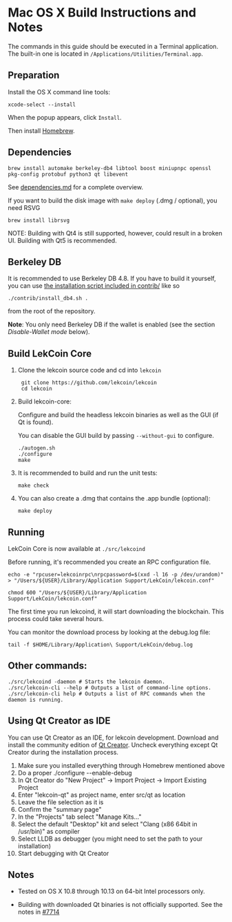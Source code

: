 Mac OS X Build Instructions and Notes
====================================
The commands in this guide should be executed in a Terminal application.
The built-in one is located in `/Applications/Utilities/Terminal.app`.

Preparation
-----------
Install the OS X command line tools:

`xcode-select --install`

When the popup appears, click `Install`.

Then install [Homebrew](https://brew.sh).

Dependencies
----------------------

    brew install automake berkeley-db4 libtool boost miniupnpc openssl pkg-config protobuf python3 qt libevent

See [dependencies.md](dependencies.md) for a complete overview.

If you want to build the disk image with `make deploy` (.dmg / optional), you need RSVG

    brew install librsvg

NOTE: Building with Qt4 is still supported, however, could result in a broken UI. Building with Qt5 is recommended.

Berkeley DB
-----------
It is recommended to use Berkeley DB 4.8. If you have to build it yourself,
you can use [the installation script included in contrib/](/contrib/install_db4.sh)
like so

```shell
./contrib/install_db4.sh .
```

from the root of the repository.

**Note**: You only need Berkeley DB if the wallet is enabled (see the section *Disable-Wallet mode* below).

Build LekCoin Core
------------------------

1. Clone the lekcoin source code and cd into `lekcoin`

        git clone https://github.com/lekcoin/lekcoin
        cd lekcoin

2.  Build lekcoin-core:

    Configure and build the headless lekcoin binaries as well as the GUI (if Qt is found).

    You can disable the GUI build by passing `--without-gui` to configure.

        ./autogen.sh
        ./configure
        make

3.  It is recommended to build and run the unit tests:

        make check

4.  You can also create a .dmg that contains the .app bundle (optional):

        make deploy

Running
-------

LekCoin Core is now available at `./src/lekcoind`

Before running, it's recommended you create an RPC configuration file.

    echo -e "rpcuser=lekcoinrpc\nrpcpassword=$(xxd -l 16 -p /dev/urandom)" > "/Users/${USER}/Library/Application Support/LekCoin/lekcoin.conf"

    chmod 600 "/Users/${USER}/Library/Application Support/LekCoin/lekcoin.conf"

The first time you run lekcoind, it will start downloading the blockchain. This process could take several hours.

You can monitor the download process by looking at the debug.log file:

    tail -f $HOME/Library/Application\ Support/LekCoin/debug.log

Other commands:
-------

    ./src/lekcoind -daemon # Starts the lekcoin daemon.
    ./src/lekcoin-cli --help # Outputs a list of command-line options.
    ./src/lekcoin-cli help # Outputs a list of RPC commands when the daemon is running.

Using Qt Creator as IDE
------------------------
You can use Qt Creator as an IDE, for lekcoin development.
Download and install the community edition of [Qt Creator](https://www.qt.io/download/).
Uncheck everything except Qt Creator during the installation process.

1. Make sure you installed everything through Homebrew mentioned above
2. Do a proper ./configure --enable-debug
3. In Qt Creator do "New Project" -> Import Project -> Import Existing Project
4. Enter "lekcoin-qt" as project name, enter src/qt as location
5. Leave the file selection as it is
6. Confirm the "summary page"
7. In the "Projects" tab select "Manage Kits..."
8. Select the default "Desktop" kit and select "Clang (x86 64bit in /usr/bin)" as compiler
9. Select LLDB as debugger (you might need to set the path to your installation)
10. Start debugging with Qt Creator

Notes
-----

* Tested on OS X 10.8 through 10.13 on 64-bit Intel processors only.

* Building with downloaded Qt binaries is not officially supported. See the notes in [#7714](https://github.com/lekcoin/lekcoin/issues/7714)

